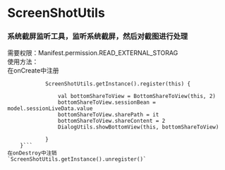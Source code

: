 # ScreenShotUtils
### 系统截屏监听工具，监听系统截屏，然后对截图进行处理   

需要权限：Manifest.permission.READ_EXTERNAL_STORAG   
使用方法：  
在onCreate中注册   
```if (PermissionUtils.isGranted(Manifest.permission.READ_EXTERNAL_STORAGE)) {  
            ScreenShotUtils.getInstance().register(this) {  
                  
                val bottomShareToView = BottomShareToView(this, 2)  
                bottomShareToView.sessionBean = model.sessionLiveData.value  
                bottomShareToView.sharePath = it  
                bottomShareToView.shareContent = 2  
                DialogUtils.showBottomView(this, bottomShareToView)  
                
            }  
    }```
在onDestroy中注销  
`ScreenShotUtils.getInstance().unregister()`